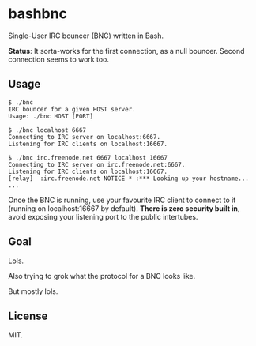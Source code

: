 # bashbnc

Single-User IRC bouncer (BNC) written in Bash.

**Status**: It sorta-works for the first connection, as a null bouncer. Second
connection seems to work too.


## Usage

```
$ ./bnc
IRC bouncer for a given HOST server.
Usage: ./bnc HOST [PORT]

$ ./bnc localhost 6667
Connecting to IRC server on localhost:6667.
Listening for IRC clients on localhost:16667.

$ ./bnc irc.freenode.net 6667 localhost 16667
Connecting to IRC server on irc.freenode.net:6667.
Listening for IRC clients on localhost:16667.
[relay]  :irc.freenode.net NOTICE * :*** Looking up your hostname...
...
```

Once the BNC is running, use your favourite IRC client to connect to it (running
on localhost:16667 by default). **There is zero security built in**, avoid exposing
your listening port to the public intertubes.

## Goal

Lols.

Also trying to grok what the protocol for a BNC looks like.

But mostly lols.


## License

MIT.
